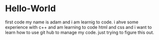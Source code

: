 # Hello-World
first code
my name is adam and i am learnig to code. i ahve some experience with c++ and am learning to code html and css and i want to learn how to use git hub to manage my code.
just trying to figure this out.
